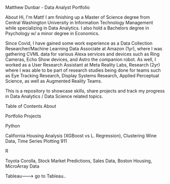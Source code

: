 Matthew Dunbar - Data Analyst Portfolio

About
Hi, I'm Matt! I am finishing up a Master of Science degree from Central Washington University in Information Technology Management while specializing in Data Analytics. I also hold a Bachelors degree in Psychology w/ a minor degree in Economics.  

Since Covid, I have gained some work experience as a Data Collection Researcher/Machine Learning Data Associate at Amazon (1yr), where I was gathering CVML data for various Alexa services and devices such as Ring Cameras, Echo Show devices, and Astro the companion robot. As well, I worked as a User Research Assistant at Meta Reality Labs, Research (2yr) where I was able to be part of research studies being done for teams such as Eye Tracking Research, Display Systems Research, Applied Perceptual Science, as well as Augmented Reality Teams.


This is a repository to showcase skills, share projects and track my progress in Data Analytics / Data Science related topics.

Table of Contents
About

Portfolio Projects

Python

California Housing Analysis (XGBoost vs L. Regression),
Clustering Wine Data,
Time Series Plotting 911 

R

Toyota Corolla,
Stock Market Predictions,
Sales Data,
Boston Housing,
MicroArray Data


Tableau---> go to Tableau..

